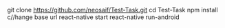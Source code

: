 git clone https://github.com/neosaif/Test-Task.git
cd Test-Task
npm install
c//hange base url 
react-native start
react-native run-android

